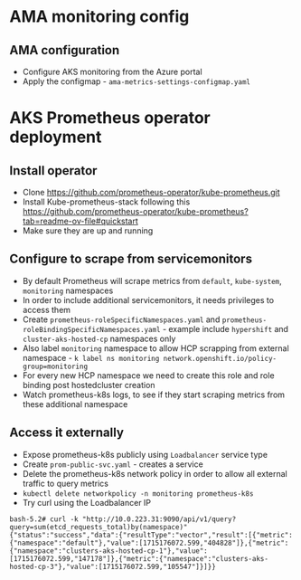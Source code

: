 # AMA monitoring config

## AMA configuration
* Configure AKS monitoring from the Azure portal 
* Apply the configmap - `ama-metrics-settings-configmap.yaml`

# AKS Prometheus operator deployment 

## Install operator 
* Clone https://github.com/prometheus-operator/kube-prometheus.git
* Install Kube-prometheus-stack following this https://github.com/prometheus-operator/kube-prometheus?tab=readme-ov-file#quickstart
* Make sure they are up and running

## Configure to scrape from servicemonitors
* By default Prometheus will scrape metrics from `default`, `kube-system`, `monitoring` namespaces
* In order to include additional servicemonitors, it needs privileges to access them
* Create `prometheus-roleSpecificNamespaces.yaml` and `prometheus-roleBindingSpecificNamespaces.yaml` - example include `hypershift` and `cluster-aks-hosted-cp` namespaces only
* Also label `monitoring` namespace to allow HCP scrapping from external namespace - `k label ns monitoring network.openshift.io/policy-group=monitoring
`
* For every new HCP namespace we need to create this role and role binding post hostedcluster creation
* Watch prometheus-k8s logs, to see if they start scraping metrics from these additional namespace
  

## Access it externally
* Expose prometheus-k8s publicly using `Loadbalancer` service type
* Create `prom-public-svc.yaml` - creates a service
* Delete the prometheus-k8s network policy in order to allow all external traffic to query  metrics
* `kubectl delete networkpolicy -n monitoring prometheus-k8s`
* Try curl using the Loadbalancer IP
```
bash-5.2# curl -k "http://10.0.223.31:9090/api/v1/query?query=sum(etcd_requests_total)by(namespace)"
{"status":"success","data":{"resultType":"vector","result":[{"metric":{"namespace":"default"},"value":[1715176072.599,"404828"]},{"metric":{"namespace":"clusters-aks-hosted-cp-1"},"value":[1715176072.599,"147178"]},{"metric":{"namespace":"clusters-aks-hosted-cp-3"},"value":[1715176072.599,"105547"]}]}}
```

